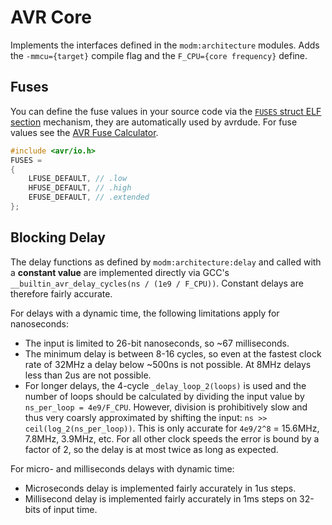 # AVR Core

Implements the interfaces defined in the `modm:architecture` modules. Adds the
`-mmcu={target}` compile flag and the `F_CPU={core frequency}` define.


## Fuses

You can define the fuse values in your source code via the [`FUSES` struct ELF
section][fuses] mechanism, they are automatically used by avrdude. For fuse
values see the [AVR Fuse Calculator][fusecalc].

```c
#include <avr/io.h>
FUSES =
{
    LFUSE_DEFAULT, // .low
    HFUSE_DEFAULT, // .high
    EFUSE_DEFAULT, // .extended
};
```


## Blocking Delay

The delay functions as defined by `modm:architecture:delay` and called with a
**constant value** are implemented directly via GCC's
`__builtin_avr_delay_cycles(ns / (1e9 / F_CPU))`. Constant delays are therefore
fairly accurate.

For delays with a dynamic time, the following limitations apply for nanoseconds:

- The input is limited to 26-bit nanoseconds, so ~67 milliseconds.
- The minimum delay is between 8-16 cycles, so even at the fastest clock rate of
  32MHz a delay below ~500ns is not possible. At 8MHz delays less than 2us are
  not possible.
- For longer delays, the 4-cycle `_delay_loop_2(loops)` is used and the number
  of loops should be calculated by dividing the input value by `ns_per_loop =
  4e9/F_CPU`. However, division is prohibitively slow and thus very coarsly
  approximated by shifting the input: `ns >> ceil(log_2(ns_per_loop))`. This is
  only accurate for `4e9/2^8` = 15.6MHz, 7.8MHz, 3.9MHz, etc. For all other
  clock speeds the error is bound by a factor of 2, so the delay is at most
  twice as long as expected.

For micro- and milliseconds delays with dynamic time:

- Microseconds delay is implemented fairly accurately in 1us steps.
- Millisecond delay is implemented fairly accurately in 1ms steps on 32-bits of
  input time.


[fuses]: https://www.nongnu.org/avr-libc/user-manual/group__avr__fuse.html
[fusecalc]: https://www.engbedded.com/fusecalc/
